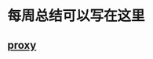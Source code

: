# 每周总结可以写在这里
## [proxy](https://developer.mozilla.org/en-US/docs/Web/JavaScript/Reference/Global_Objects/Proxy)
